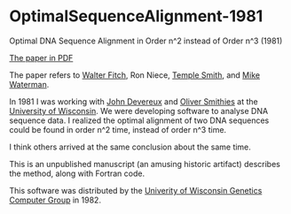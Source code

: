 # OptimalSequenceAlignment-1981
Optimal DNA Sequence Alignment in Order n^2 instead of Order n^3 (1981)

[The paper in PDF](https://github.com/PaulHaeberli/OptimalSequenceAlignment-1981/blob/main/OptimalSequenceAlignment_1981.pdf)

The paper refers to [Walter Fitch](https://en.wikipedia.org/wiki/Walter_M._Fitch), Ron Niece, [Temple Smith](https://en.wikipedia.org/wiki/Temple_F._Smith), and [Mike Waterman](https://en.wikipedia.org/wiki/Michael_Waterman).

In 1981 I was working with [John Devereux](https://search.library.wisc.edu/digital/AQJKMSRSDFDTNP8Q) and [Oliver Smithies](https://en.wikipedia.org/wiki/Oliver_Smithies) at the [University of Wisconsin](https://www.wisc.edu/). We were
developing software to analyse DNA sequence data. I realized the optimal alignment of two DNA sequences
could be found in order n^2 time, instead of order n^3 time.

I think others arrived at the same conclusion about the same time.

This is an unpublished manuscript (an amusing historic artifact) describes the method, along with Fortran code.

This software was distributed by the  [Univerity of Wisconsin Genetics Computer Group](https://www.drugdiscoveryonline.com/doc/gcggenetics-computer-group-0001) in 1982.

